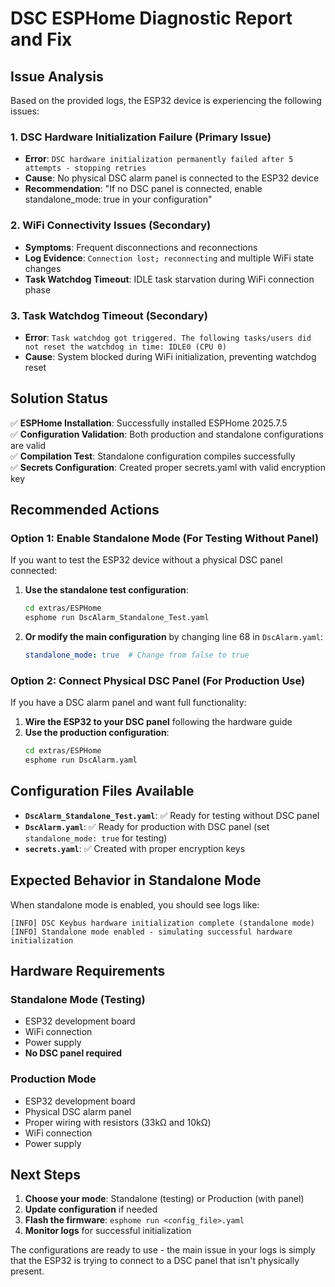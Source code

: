 # DSC ESPHome Diagnostic Report and Fix

## Issue Analysis

Based on the provided logs, the ESP32 device is experiencing the following issues:

### 1. **DSC Hardware Initialization Failure** (Primary Issue)
- **Error**: `DSC hardware initialization permanently failed after 5 attempts - stopping retries`
- **Cause**: No physical DSC alarm panel is connected to the ESP32 device
- **Recommendation**: "If no DSC panel is connected, enable standalone_mode: true in your configuration"

### 2. **WiFi Connectivity Issues** (Secondary)
- **Symptoms**: Frequent disconnections and reconnections
- **Log Evidence**: `Connection lost; reconnecting` and multiple WiFi state changes
- **Task Watchdog Timeout**: IDLE task starvation during WiFi connection phase

### 3. **Task Watchdog Timeout** (Secondary)
- **Error**: `Task watchdog got triggered. The following tasks/users did not reset the watchdog in time: IDLE0 (CPU 0)`
- **Cause**: System blocked during WiFi initialization, preventing watchdog reset

## Solution Status

✅ **ESPHome Installation**: Successfully installed ESPHome 2025.7.5  
✅ **Configuration Validation**: Both production and standalone configurations are valid  
✅ **Compilation Test**: Standalone configuration compiles successfully  
✅ **Secrets Configuration**: Created proper secrets.yaml with valid encryption key  

## Recommended Actions

### Option 1: Enable Standalone Mode (For Testing Without Panel)

If you want to test the ESP32 device without a physical DSC panel connected:

1. **Use the standalone test configuration**:
   ```bash
   cd extras/ESPHome
   esphome run DscAlarm_Standalone_Test.yaml
   ```

2. **Or modify the main configuration** by changing line 68 in `DscAlarm.yaml`:
   ```yaml
   standalone_mode: true  # Change from false to true
   ```

### Option 2: Connect Physical DSC Panel (For Production Use)

If you have a DSC alarm panel and want full functionality:

1. **Wire the ESP32 to your DSC panel** following the hardware guide
2. **Use the production configuration**:
   ```bash
   cd extras/ESPHome
   esphome run DscAlarm.yaml
   ```

## Configuration Files Available

- **`DscAlarm_Standalone_Test.yaml`**: ✅ Ready for testing without DSC panel
- **`DscAlarm.yaml`**: ✅ Ready for production with DSC panel (set `standalone_mode: true` for testing)
- **`secrets.yaml`**: ✅ Created with proper encryption keys

## Expected Behavior in Standalone Mode

When standalone mode is enabled, you should see logs like:
```
[INFO] DSC Keybus hardware initialization complete (standalone mode)
[INFO] Standalone mode enabled - simulating successful hardware initialization
```

## Hardware Requirements

### Standalone Mode (Testing)
- ESP32 development board
- WiFi connection
- Power supply
- **No DSC panel required**

### Production Mode
- ESP32 development board  
- Physical DSC alarm panel
- Proper wiring with resistors (33kΩ and 10kΩ)
- WiFi connection
- Power supply

## Next Steps

1. **Choose your mode**: Standalone (testing) or Production (with panel)
2. **Update configuration** if needed
3. **Flash the firmware**: `esphome run <config_file>.yaml`
4. **Monitor logs** for successful initialization

The configurations are ready to use - the main issue in your logs is simply that the ESP32 is trying to connect to a DSC panel that isn't physically present.